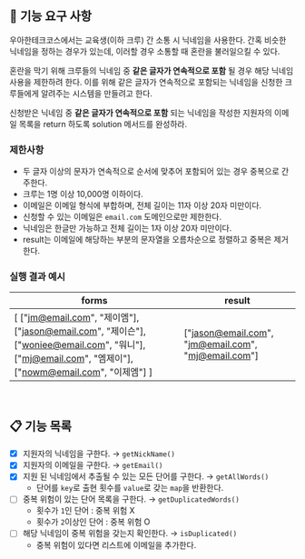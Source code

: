 ## 🚀 기능 요구 사항

우아한테크코스에서는 교육생(이하 크루) 간 소통 시 닉네임을 사용한다. 간혹 비슷한 닉네임을 정하는 경우가 있는데, 이러할 경우 소통할 때 혼란을 불러일으킬 수 있다.

혼란을 막기 위해 크루들의 닉네임 중 **같은 글자가 연속적으로 포함** 될 경우 해당 닉네임 사용을 제한하려 한다. 이를 위해 같은 글자가 연속적으로 포함되는 닉네임을 신청한 크루들에게 알려주는 시스템을 만들려고 한다.


신청받은 닉네임 중 **같은 글자가 연속적으로 포함** 되는 닉네임을 작성한 지원자의 이메일 목록을 return 하도록 solution 메서드를 완성하라.

### 제한사항

- 두 글자 이상의 문자가 연속적으로 순서에 맞추어 포함되어 있는 경우 중복으로 간주한다.
- 크루는 1명 이상 10,000명 이하이다.
- 이메일은 이메일 형식에 부합하며, 전체 길이는 11자 이상 20자 미만이다.
- 신청할 수 있는 이메일은 `email.com` 도메인으로만 제한한다.
- 닉네임은 한글만 가능하고 전체 길이는 1자 이상 20자 미만이다.
- result는 이메일에 해당하는 부분의 문자열을 오름차순으로 정렬하고 중복은 제거한다.

### 실행 결과 예시

| forms | result |
| --- | --- |
| [ ["jm@email.com", "제이엠"], ["jason@email.com", "제이슨"], ["woniee@email.com", "워니"], ["mj@email.com", "엠제이"], ["nowm@email.com", "이제엠"] ] | ["jason@email.com", "jm@email.com", "mj@email.com"] |

<br>

## 📋 기능 목록

- [x] 지원자의 닉네임을 구한다. → `getNickName()`
- [x] 지원자의 이메일을 구한다. → `getEmail()`
- [x] 지원 된 닉네임에서 추출될 수 있는 모든 단어를 구한다. → `getAllWords()`
  - 단어를 `key`로 출현 횟수를 `value`로 갖는 `map`을 반환한다.
- [ ] 중복 위험이 있는 단어 목록을 구한다. → `getDuplicatedWords()`
  - 횟수가 `1`인 단어 : 중복 위험 X
  - 횟수가 `2`이상인 단어 : 중복 위험 O
- [ ] 해당 닉네임이 중복 위험을 갖는지 확인한다. → `isDuplicated()`
  - 중복 위험이 있다면 리스트에 이메일을 추가한다.
